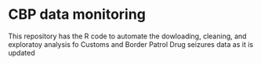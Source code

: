 # CBP data monitoring

This repository has the R code to automate the dowloading, cleaning, and exploratoy analysis fo Customs and Border Patrol Drug seizures data as it is updated
